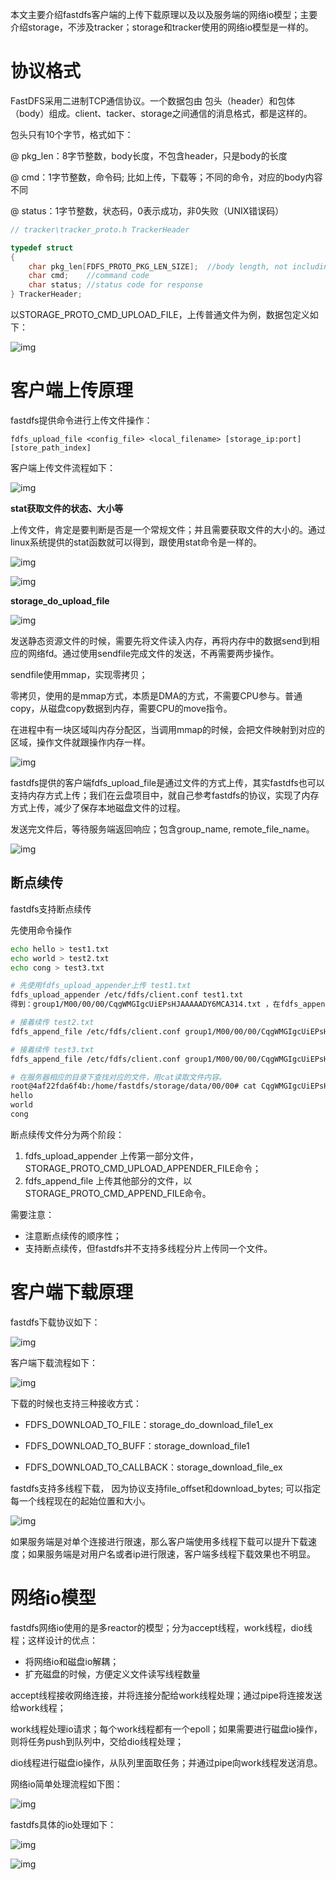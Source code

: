 本文主要介绍fastdfs客户端的上传下载原理以及以及服务端的网络io模型；主要介绍storage，不涉及tracker；storage和tracker使用的网络io模型是一样的。

# 协议格式

FastDFS采用二进制TCP通信协议。一个数据包由 包头（header）和包体（body）组成。client、tacker、storage之间通信的消息格式，都是这样的。

包头只有10个字节，格式如下：

@ pkg_len：8字节整数，body长度，不包含header，只是body的长度

@ cmd：1字节整数，命令码; 比如上传，下载等；不同的命令，对应的body内容不同

@ status：1字节整数，状态码，0表示成功，非0失败（UNIX错误码）

```c
// tracker\tracker_proto.h TrackerHeader

typedef struct
{
	char pkg_len[FDFS_PROTO_PKG_LEN_SIZE];  //body length, not including header
	char cmd;    //command code
	char status; //status code for response
} TrackerHeader;
```



以STORAGE_PROTO_CMD_UPLOAD_FILE，上传普通文件为例，数据包定义如下：

![img](https://cdn.nlark.com/yuque/0/2022/png/756577/1646286295401-6140b7f6-2a0d-49d6-8a47-b273b6b2aa1f.png)

# 客户端上传原理

fastdfs提供命令进行上传文件操作：

```
fdfs_upload_file <config_file> <local_filename> [storage_ip:port] [store_path_index]
```



客户端上传文件流程如下：

![img](https://cdn.nlark.com/yuque/0/2022/png/756577/1646288701089-72007f19-a2e9-4d13-ba0e-819e55724942.png)

**stat获取文件的状态、大小等**

上传文件，肯定是要判断是否是一个常规文件；并且需要获取文件的大小的。通过linux系统提供的stat函数就可以得到，跟使用stat命令是一样的。

![img](https://cdn.nlark.com/yuque/0/2022/png/756577/1646288507836-afdc57c9-f360-49e0-9c8f-c5185b14016a.png)

![img](https://cdn.nlark.com/yuque/0/2022/png/756577/1646289677898-87086677-4b47-4312-9982-d7ddff20b448.png)



**storage_do_upload_file**

![img](https://cdn.nlark.com/yuque/0/2022/png/756577/1646289643244-5b02671b-2e49-45b9-9cf9-289eed414d4a.png)

发送静态资源文件的时候，需要先将文件读入内存，再将内存中的数据send到相应的网络fd。通过使用sendfile完成文件的发送，不再需要两步操作。

sendfile使用mmap，实现零拷贝；

零拷贝，使用的是mmap方式，本质是DMA的方式，不需要CPU参与。普通copy，从磁盘copy数据到内存，需要CPU的move指令。

在进程中有一块区域叫内存分配区，当调用mmap的时候，会把文件映射到对应的区域，操作文件就跟操作内存一样。



![img](https://cdn.nlark.com/yuque/0/2022/png/756577/1646290132215-bdd5c4d1-074a-4132-973b-f6f04205e83b.png)

fastdfs提供的客户端fdfs_upload_file是通过文件的方式上传，其实fastdfs也可以支持内存方式上传；我们在云盘项目中，就自己参考fastdfs的协议，实现了内存方式上传，减少了保存本地磁盘文件的过程。



发送完文件后，等待服务端返回响应；包含group_name, remote_file_name。

![img](https://cdn.nlark.com/yuque/0/2022/png/756577/1646289309724-c914c148-e294-44eb-b1a0-668c33a7a739.png)

## 断点续传

fastdfs支持断点续传



先使用命令操作

```bash
echo hello > test1.txt
echo world > test2.txt
echo cong > test3.txt

# 先使用fdfs_upload_appender上传 test1.txt
fdfs_upload_appender /etc/fdfs/client.conf test1.txt
得到：group1/M00/00/00/CqgWMGIgcUiEPsHJAAAAADY6MCA314.txt ，在fdfs_append_file的时候需要

# 接着续传 test2.txt
fdfs_append_file /etc/fdfs/client.conf group1/M00/00/00/CqgWMGIgcUiEPsHJAAAAADY6MCA314.txt test2.txt

# 接着续传 test3.txt
fdfs_append_file /etc/fdfs/client.conf group1/M00/00/00/CqgWMGIgcUiEPsHJAAAAADY6MCA314.txt test3.txt

# 在服务器相应的目录下查找对应的文件，用cat读取文件内容。
root@4af22fda6f4b:/home/fastdfs/storage/data/00/00# cat CqgWMGIgcUiEPsHJAAAAADY6MCA314.txt
hello
world
cong
```



断点续传文件分为两个阶段：

1. fdfs_upload_appender 上传第一部分文件，STORAGE_PROTO_CMD_UPLOAD_APPENDER_FILE命令；
2. fdfs_append_file 上传其他部分的文件，以STORAGE_PROTO_CMD_APPEND_FILE命令。



需要注意：

- 注意断点续传的顺序性；
- 支持断点续传，但fastdfs并不支持多线程分片上传同一个文件。

# 客户端下载原理

fastdfs下载协议如下：

![img](https://cdn.nlark.com/yuque/0/2022/png/756577/1646294648704-f2f9c1f4-30dd-4976-a591-e6a6c8fe8874.png)



客户端下载流程如下：

![img](https://cdn.nlark.com/yuque/0/2022/png/756577/1646295084575-ec457b34-0a08-4d32-89c7-d3805b0e23ae.png)

下载的时候也支持三种接收方式：

- FDFS_DOWNLOAD_TO_FILE：storage_do_download_file1_ex
- FDFS_DOWNLOAD_TO_BUFF：storage_download_file1

- FDFS_DOWNLOAD_TO_CALLBACK：storage_download_file_ex



fastdfs支持多线程下载， 因为协议支持file_offset和download_bytes; 可以指定每一个线程现在的起始位置和大小。

![img](https://cdn.nlark.com/yuque/0/2022/png/756577/1646295895156-dd77de30-c19f-4541-b8ef-c080639bb048.png)

如果服务端是对单个连接进行限速，那么客户端使用多线程下载可以提升下载速度；如果服务端是对用户名或者ip进行限速，客户端多线程下载效果也不明显。

# 网络io模型

fastdfs网络io使用的是多reactor的模型；分为accept线程，work线程，dio线程；这样设计的优点：

- 将网络io和磁盘io解耦；
- 扩充磁盘的时候，方便定义文件读写线程数量



accept线程接收网络连接，并将连接分配给work线程处理；通过pipe将连接发送给work线程；

work线程处理io请求；每个work线程都有一个epoll；如果需要进行磁盘io操作，则将任务push到队列中，交给dio线程处理；

dio线程进行磁盘io操作，从队列里面取任务；并通过pipe向work线程发送消息。



网络io简单处理流程如下图：

![img](https://cdn.nlark.com/yuque/0/2022/png/756577/1646298057912-8b56710c-07a1-45f1-8d30-d11e71664ab4.png)



fastdfs具体的io处理如下：

![img](https://cdn.nlark.com/yuque/0/2022/png/756577/1646298142601-f59f9374-6c23-4c78-96f4-8fc53c4d81f9.png)

![img](https://cdn.nlark.com/yuque/0/2022/png/756577/1646283315385-08e06533-5df7-429a-a0a7-4b5222857395.png)